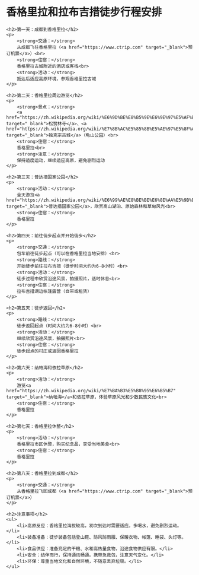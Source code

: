 <!DOCTYPE html>
<html lang="zh-CN">
<head>
    <meta charset="UTF-8">
    <meta name="viewport" content="width=device-width, initial-scale=1.0">
    <title>香格里拉和拉布吉措徒步行程安排</title>
</head>
<body>
    <h1>香格里拉和拉布吉措徒步行程安排</h1>
    
    <h2>第一天：成都到香格里拉</h2>
    <p>
        <strong>交通：</strong>
        从成都飞往香格里拉（<a href="https://www.ctrip.com" target="_blank">预订机票</a>）<br>
        <strong>住宿：</strong>
        香格里拉古城附近的酒店或客栈<br>
        <strong>活动：</strong>
        抵达后适应高原环境，参观香格里拉古城
    </p>

    <h2>第二天：香格里拉周边游览</h2>
    <p>
        <strong>景点：</strong>
        <a href="https://zh.wikipedia.org/wiki/%E6%9D%BE%E8%B5%9E%E6%9E%97%E5%AF%BA" target="_blank">松赞林寺</a>、<a href="https://zh.wikipedia.org/wiki/%E7%8B%AC%E5%85%8B%E5%AE%97%E5%8F%A4%E5%9F%8E" target="_blank">独克宗古城</a>（龟山公园）<br>
        <strong>住宿：</strong>
        香格里拉<br>
        <strong>注意：</strong>
        保持适度运动，继续适应高原，避免剧烈运动
    </p>

    <h2>第三天：普达措国家公园</h2>
    <p>
        <strong>活动：</strong>
        全天游览<a href="https://zh.wikipedia.org/wiki/%E6%99%AE%E8%BE%BE%E6%8E%AA%E5%9B%BD%E5%AE%B6%E5%85%AC%E5%9B%AD" target="_blank">普达措国家公园</a>，欣赏高山湖泊、原始森林和草甸风光<br>
        <strong>住宿：</strong>
        香格里拉
    </p>

    <h2>第四天：前往徒步起点并开始徒步</h2>
    <p>
        <strong>交通：</strong>
        包车前往徒步起点（可以在香格里拉当地安排）<br>
        <strong>路线：</strong>
        开始徒步前往拉布吉措（徒步时间大约为6-8小时）<br>
        <strong>活动：</strong>
        徒步过程中欣赏沿途风景，拍摄照片，适时休息<br>
        <strong>住宿：</strong>
        拉布吉措湖边帐篷露营（自带或租赁）
    </p>

    <h2>第五天：徒步返回</h2>
    <p>
        <strong>路线：</strong>
        徒步返回起点（时间大约为6-8小时）<br>
        <strong>活动：</strong>
        继续欣赏沿途风景，拍摄照片<br>
        <strong>住宿：</strong>
        徒步起点的村庄或返回香格里拉
    </p>

    <h2>第六天：纳帕海和依拉草原</h2>
    <p>
        <strong>活动：</strong>
        游览<a href="https://zh.wikipedia.org/wiki/%E7%BA%B3%E5%B8%95%E6%B5%B7" target="_blank">纳帕海</a>和依拉草原，体验草原风光和少数民族文化<br>
        <strong>住宿：</strong>
        香格里拉
    </p>

    <h2>第七天：香格里拉休整</h2>
    <p>
        <strong>活动：</strong>
        香格里拉市区休整，购买纪念品，享受当地美食<br>
        <strong>住宿：</strong>
        香格里拉
    </p>

    <h2>第八天：香格里拉到成都</h2>
    <p>
        <strong>交通：</strong>
        从香格里拉飞回成都（<a href="https://www.ctrip.com" target="_blank">预订机票</a>）
    </p>

    <h2>注意事项</h2>
    <ul>
        <li>高原反应：香格里拉海拔较高，初次到达时需要适应。多喝水，避免剧烈运动。</li>
        <li>装备准备：徒步装备包括登山鞋、防风防雨服、保暖衣物、帐篷、睡袋、头灯等。</li>
        <li>食品供应：准备充足的干粮、水和高热量食物，沿途食物供应有限。</li>
        <li>安全：结伴而行，保持通讯畅通。携带急救包，注意天气变化。</li>
        <li>环保：尊重当地文化和自然环境，不随意丢弃垃圾。</li>
    </ul>
</body>
</html>
